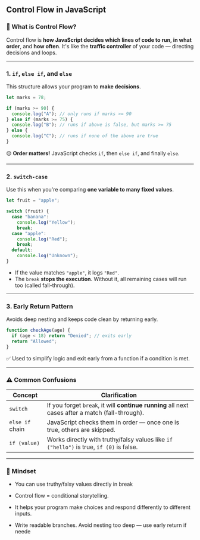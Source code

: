 ## Control Flow in JavaScript

### 🧠 What is Control Flow?

Control flow is **how JavaScript decides which lines of code to run, in what order**, and **how often**.
It's like the **traffic controller** of your code — directing decisions and loops.

---

### 1. **`if`, `else if`, and `else`**

This structure allows your program to **make decisions**.

```js
let marks = 78;

if (marks >= 90) {
  console.log("A"); // only runs if marks >= 90
} else if (marks >= 75) {
  console.log("B"); // runs if above is false, but marks >= 75
} else {
  console.log("C"); // runs if none of the above are true
}
```

🟡 **Order matters!** JavaScript checks `if`, then `else if`, and finally `else`.

---

### 2. **`switch-case`**

Use this when you're comparing **one variable to many fixed values**.

```js
let fruit = "apple";

switch (fruit) {
  case "banana":
    console.log("Yellow");
    break;
  case "apple":
    console.log("Red");
    break;
  default:
    console.log("Unknown");
}
```

- If the value matches `"apple"`, it logs `"Red"`.
- The `break` **stops the execution**. Without it, all remaining cases will run too (called fall-through).

---

### 3. **Early Return Pattern**

Avoids deep nesting and keeps code clean by returning early.

```js
function checkAge(age) {
  if (age < 18) return "Denied"; // exits early
  return "Allowed";
}
```

✅ Used to simplify logic and exit early from a function if a condition is met.

---

### ⚠️ Common Confusions

| Concept         | Clarification                                                                                    |
| --------------- | ------------------------------------------------------------------------------------------------ |
| `switch`        | If you forget `break`, it will **continue running** all next cases after a match (fall-through). |
| `else if` chain | JavaScript checks them in order — once one is true, others are skipped.                          |
| `if (value)`    | Works directly with truthy/falsy values like `if ("hello")` is true, `if (0)` is false.          |

---

### 🧠 Mindset

- You can use truthy/falsy values directly in
  break
- Control flow = conditional storytelling.
- It helps your program make choices and respond differently to different inputs.

- Write readable branches. Avoid nesting too deep — use early return if neede
